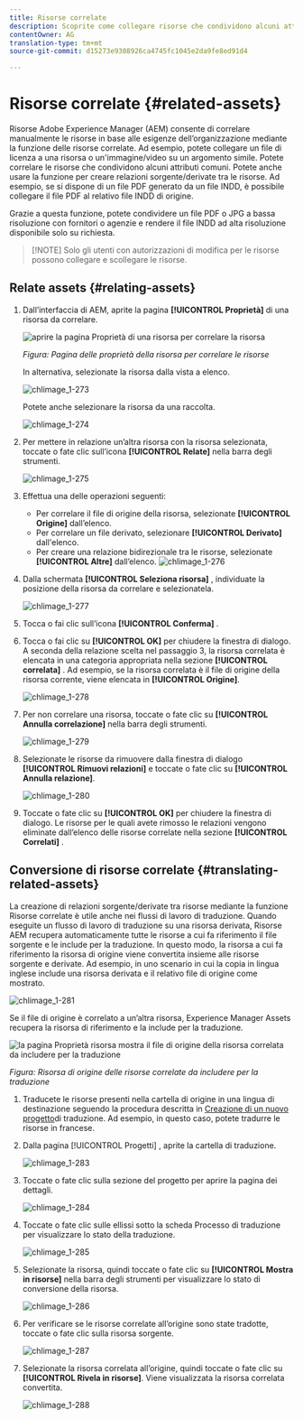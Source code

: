 ```yaml
---
title: Risorse correlate
description: Scoprite come collegare risorse che condividono alcuni attributi comuni. Potete anche usare la funzione per creare relazioni sorgente/derivate tra le risorse.
contentOwner: AG
translation-type: tm+mt
source-git-commit: d15273e9308926ca4745fc1045e2da9fe8ed91d4

---
```



# Risorse correlate {#related-assets}

Risorse Adobe Experience Manager (AEM) consente di correlare manualmente le risorse in base alle esigenze dell’organizzazione mediante la funzione delle risorse correlate. Ad esempio, potete collegare un file di licenza a una risorsa o un&#39;immagine/video su un argomento simile. Potete correlare le risorse che condividono alcuni attributi comuni. Potete anche usare la funzione per creare relazioni sorgente/derivate tra le risorse. Ad esempio, se si dispone di un file PDF generato da un file INDD, è possibile collegare il file PDF al relativo file INDD di origine.

Grazie a questa funzione, potete condividere un file PDF o JPG a bassa risoluzione con fornitori o agenzie e rendere il file INDD ad alta risoluzione disponibile solo su richiesta.

>[!NOTE] Solo gli utenti con autorizzazioni di modifica per le risorse possono collegare e scollegare le risorse.
>

## Relate assets {#relating-assets}

1. Dall’interfaccia di AEM, aprite la pagina **[!UICONTROL Proprietà]** di una risorsa da correlare.

   ![aprire la pagina Proprietà di una risorsa per correlare la risorsa](assets/asset-properties-relate-assets.png)

   *Figura: Pagina delle proprietà della risorsa per correlare le risorse*

   In alternativa, selezionate la risorsa dalla vista a elenco.

   ![chlimage_1-273](assets/chlimage_1-273.png)

   Potete anche selezionare la risorsa da una raccolta.

   ![chlimage_1-274](assets/chlimage_1-274.png)

1. Per mettere in relazione un’altra risorsa con la risorsa selezionata, toccate o fate clic sull’icona **[!UICONTROL Relate]** nella barra degli strumenti.

   ![chlimage_1-275](assets/chlimage_1-275.png)

1. Effettua una delle operazioni seguenti:

   * Per correlare il file di origine della risorsa, selezionate **[!UICONTROL Origine]** dall’elenco.
   * Per correlare un file derivato, selezionare **[!UICONTROL Derivato]** dall&#39;elenco.
   * Per creare una relazione bidirezionale tra le risorse, selezionate **[!UICONTROL Altre]** dall’elenco.
   ![chlimage_1-276](assets/chlimage_1-276.png)

1. Dalla schermata **[!UICONTROL Seleziona risorsa]** , individuate la posizione della risorsa da correlare e selezionatela.

   ![chlimage_1-277](assets/chlimage_1-277.png)

1. Tocca o fai clic sull’icona **[!UICONTROL Conferma]** .
1. Tocca o fai clic su **[!UICONTROL OK]** per chiudere la finestra di dialogo. A seconda della relazione scelta nel passaggio 3, la risorsa correlata è elencata in una categoria appropriata nella sezione **[!UICONTROL correlata]** . Ad esempio, se la risorsa correlata è il file di origine della risorsa corrente, viene elencata in **[!UICONTROL Origine]**.

   ![chlimage_1-278](assets/chlimage_1-278.png)

1. Per non correlare una risorsa, toccate o fate clic su **[!UICONTROL Annulla correlazione]** nella barra degli strumenti.

   ![chlimage_1-279](assets/chlimage_1-279.png)

1. Selezionate le risorse da rimuovere dalla finestra di dialogo **[!UICONTROL Rimuovi relazioni]** e toccate o fate clic su **[!UICONTROL Annulla relazione]**.

   ![chlimage_1-280](assets/chlimage_1-280.png)

1. Toccate o fate clic su **[!UICONTROL OK]** per chiudere la finestra di dialogo. Le risorse per le quali avete rimosso le relazioni vengono eliminate dall’elenco delle risorse correlate nella sezione **[!UICONTROL Correlati]** .

## Conversione di risorse correlate {#translating-related-assets}

La creazione di relazioni sorgente/derivate tra risorse mediante la funzione Risorse correlate è utile anche nei flussi di lavoro di traduzione. Quando eseguite un flusso di lavoro di traduzione su una risorsa derivata, Risorse AEM recupera automaticamente tutte le risorse a cui fa riferimento il file sorgente e le include per la traduzione. In questo modo, la risorsa a cui fa riferimento la risorsa di origine viene convertita insieme alle risorse sorgente e derivate. Ad esempio, in uno scenario in cui la copia in lingua inglese include una risorsa derivata e il relativo file di origine come mostrato.

![chlimage_1-281](assets/chlimage_1-281.png)

Se il file di origine è correlato a un’altra risorsa, Experience Manager Assets recupera la risorsa di riferimento e la include per la traduzione.

![la pagina Proprietà risorsa mostra il file di origine della risorsa correlata da includere per la traduzione](assets/asset-properties-source-asset.png)

*Figura: Risorsa di origine delle risorse correlate da includere per la traduzione*

1. Traducete le risorse presenti nella cartella di origine in una lingua di destinazione seguendo la procedura descritta in [Creazione di un nuovo progetto](translation-projects.md#create-a-new-translation-project)di traduzione. Ad esempio, in questo caso, potete tradurre le risorse in francese.

1. Dalla pagina [!UICONTROL Progetti] , aprite la cartella di traduzione.

   ![chlimage_1-283](assets/chlimage_1-283.png)

1. Toccate o fate clic sulla sezione del progetto per aprire la pagina dei dettagli.

   ![chlimage_1-284](assets/chlimage_1-284.png)

1. Toccate o fate clic sulle ellissi sotto la scheda Processo di traduzione per visualizzare lo stato della traduzione.

   ![chlimage_1-285](assets/chlimage_1-285.png)

1. Selezionate la risorsa, quindi toccate o fate clic su **[!UICONTROL Mostra in risorse]** nella barra degli strumenti per visualizzare lo stato di conversione della risorsa.

   ![chlimage_1-286](assets/chlimage_1-286.png)

1. Per verificare se le risorse correlate all’origine sono state tradotte, toccate o fate clic sulla risorsa sorgente.

   ![chlimage_1-287](assets/chlimage_1-287.png)

1. Selezionate la risorsa correlata all’origine, quindi toccate o fate clic su **[!UICONTROL Rivela in risorse]**. Viene visualizzata la risorsa correlata convertita.

   ![chlimage_1-288](assets/chlimage_1-288.png)
